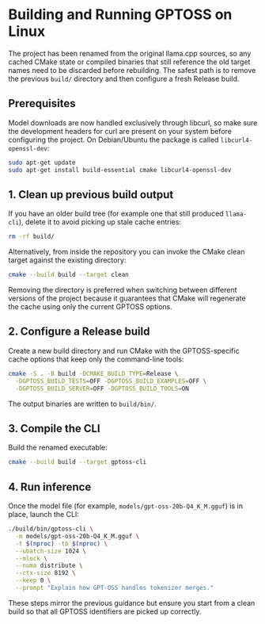 # Building and Running GPTOSS on Linux

The project has been renamed from the original llama.cpp sources, so any cached
CMake state or compiled binaries that still reference the old target names need
to be discarded before rebuilding. The safest path is to remove the previous
`build/` directory and then configure a fresh Release build.

## Prerequisites

Model downloads are now handled exclusively through libcurl, so make sure the
development headers for curl are present on your system before configuring the
project. On Debian/Ubuntu the package is called `libcurl4-openssl-dev`:

```bash
sudo apt-get update
sudo apt-get install build-essential cmake libcurl4-openssl-dev
```

## 1. Clean up previous build output

If you have an older build tree (for example one that still produced
`llama-cli`), delete it to avoid picking up stale cache entries:

```bash
rm -rf build/
```

Alternatively, from inside the repository you can invoke the CMake clean target
against the existing directory:

```bash
cmake --build build --target clean
```

Removing the directory is preferred when switching between different versions
of the project because it guarantees that CMake will regenerate the cache using
only the current GPTOSS options.

## 2. Configure a Release build

Create a new build directory and run CMake with the GPTOSS-specific cache
options that keep only the command-line tools:

```bash
cmake -S . -B build -DCMAKE_BUILD_TYPE=Release \
  -DGPTOSS_BUILD_TESTS=OFF -DGPTOSS_BUILD_EXAMPLES=OFF \
  -DGPTOSS_BUILD_SERVER=OFF -DGPTOSS_BUILD_TOOLS=ON
```

The output binaries are written to `build/bin/`.

## 3. Compile the CLI

Build the renamed executable:

```bash
cmake --build build --target gptoss-cli
```

## 4. Run inference

Once the model file (for example, `models/gpt-oss-20b-Q4_K_M.gguf`) is in
place, launch the CLI:

```bash
./build/bin/gptoss-cli \
  -m models/gpt-oss-20b-Q4_K_M.gguf \
  -t $(nproc) -tb $(nproc) \
  --ubatch-size 1024 \
  --mlock \
  --numa distribute \
  --ctx-size 8192 \
  --keep 0 \
  --prompt "Explain how GPT-OSS handles tokenizer merges."
```

These steps mirror the previous guidance but ensure you start from a clean
build so that all GPTOSS identifiers are picked up correctly.
